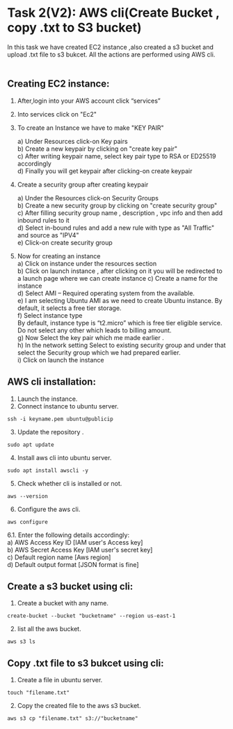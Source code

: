 # Task 2(V2): AWS cli(Create Bucket , copy .txt to S3 bucket)
In this task we have created EC2 instance ,also created a s3 bucket and upload .txt file to s3 bukcet. All the actions are performed using AWS cli.<br>
<br>
## Creating EC2 instance: <br>

1. After,login into your AWS account click “services” <br>
                                                                         
2. Into services click on "Ec2" <br>

3. To create an Instance we have to make "KEY PAIR" <br>

   a) Under Resources click-on Key pairs <br>
   b) Create a new keypair by clicking on "create key pair" <br>
   c) After writing keypair name, select key pair type to RSA or ED25519 accordingly <br>
   d)  Finally you will get keypair after clicking-on create keypair <br>
                                          
4. Create a security group after creating keypair <br>

   a) Under the Resources click-on Security Groups <br>
   b) Create a new security group by clicking on "create security group" <br>
   c) After filling security group name , description , vpc info and then add inbound rules to it <br>
   d) Select in-bound rules and add a new rule with type as "All Traffic" and source as "IPV4" <br>
   e) Click-on create security group <br>
   
5. Now for creating an instance <br>
   a) Click on instance under the resources section <br>
   b) Click on launch instance ,  after clicking on it you will be redirected to a launch page where we can create instance
   c) Create a name for the instance <br>
   d) Select AMI – Required operating system from the available. <br>
   e) I am selecting Ubuntu AMI as we need to create Ubuntu instance. By default, it selects a free tier storage. <br>
   f) Select instance type <br>
       By default, instance type is “t2.micro” which is free tier eligible service. <br>
       Do not select any other which leads to billing amount. <br>
   g) Now Select the key pair which me made earlier . <br>
   h) In the network setting Select to existing security group and under that 
      select the Security group which we had prepared earlier. <br>
   i) Click on launch the instance <br>

   
## AWS cli installation: <br>

1. Launch the instance.<br>
2. Connect instance to ubuntu server. <br>

```
ssh -i keyname.pem ubuntu@publicip

```
  
3. Update the repository .  <br>

```
sudo apt update

```

4. Install aws cli into ubuntu server. <br>

```
sudo apt install awscli -y

```

5. Check whether cli is installed or not. <br>

```
aws --version

```

6. Configure the aws cli. <br>

```
aws configure

```

   6.1. Enter the following details accordingly: <br>
     a) AWS Access Key ID [IAM user's Access key] <br>
     b) AWS Secret Access Key [IAM user's secret key] <br>
     c) Default region name [Aws region] <br>
     d) Default output format [JSON format is fine] <br>

## Create a s3 bucket using cli: <br>

1. Create a bucket with any name.<br>

``` 
create-bucket --bucket "bucketname" --region us-east-1

 ```

2. list all the aws bucket.<br>

```
aws s3 ls

```

## Copy .txt file to s3 bukcet using cli: <br>

1. Create a file in ubuntu server.<br>

``` 
touch "filename.txt"

 ```

2. Copy the created file to the aws s3 bucket.<br>

``` 
aws s3 cp "filename.txt" s3://"bucketname"

 ``` 







